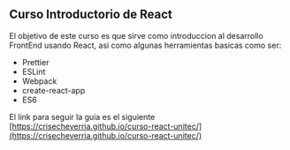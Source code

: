 ## Curso Introductorio de React

El objetivo de este curso es que sirve como introduccion al desarrollo FrontEnd usando React, asi como algunas herramientas basicas como ser:

- Prettier
- ESLint
- Webpack
- create-react-app
- ES6

El link para seguir la guia es el siguiente [https://crisecheverria.github.io/curso-react-unitec/](https://crisecheverria.github.io/curso-react-unitec/)
